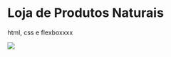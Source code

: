 # Loja de Produtos Naturais

html, css e flexboxxxx

<img src="https://github.com/dieegobs/loja-de-produtos-naturais/blob/main/images/Site.png?raw=true"/>
